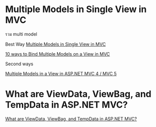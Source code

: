 
# Multiple Models in Single View in MVC

รวม multi model


Best Way
[Multiple Models in Single View in MVC](http://www.c-sharpcorner.com/UploadFile/ff2f08/multiple-models-in-single-view-in-mvc/)

[10 ways to Bind Multiple Models on a View in MVC](https://www.codeproject.com/Articles/1108855/ways-to-Bind-Multiple-Models-on-a-View-in-MVC)

Second ways

[Multiple Models in a View in ASP.NET MVC 4 / MVC 5](https://www.codeproject.com/Articles/687061/Multiple-Models-in-a-View-in-ASP-NET-MVC-MVC)


# What are ViewData, ViewBag, and TempData in ASP.NET MVC?

[What are ViewData, ViewBag, and TempData in ASP.NET MVC?](http://www.infragistics.com/community/blogs/dhananjay_kumar/archive/2015/11/06/what-are-viewdata-viewbag-and-tempdata-in-asp-net-mvc.aspx)
